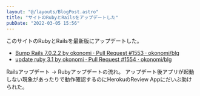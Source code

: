 ```yaml
---
layout: "@/layouts/BlogPost.astro"
title: "サイトのRubyとRailsをアップデートした"
pubDate: "2022-03-05 15:56"
---
```


このサイトのRubyとRailsを最新版にアップデートした。

- [Bump Rails 7.0.2.2 by okonomi · Pull Request #1553 · okonomi/blg](https://github.com/okonomi/blg/pull/1553)
- [update ruby 3.1 by okonomi · Pull Request #1554 · okonomi/blg](https://github.com/okonomi/blg/pull/1554)

Railsアップデート -\> Rubyアップデートの流れ。
アップデート後アプリが起動しない現象があったりで動作確認するのにHerokuのReview Appにだいぶ助けられた。
